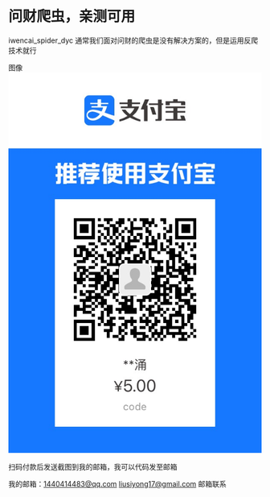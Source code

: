 # 问财爬虫，亲测可用
iwencai_spider_dyc
通常我们面对问财的爬虫是没有解决方案的，但是运用反爬技术就行

图像
![image](https://github.com/Jacky-Android/iwencai_spider_dyc/blob/main/IMG_0845(20210225-191253).JPG)

扫码付款后发送截图到我的邮箱，我可以代码发至邮箱

我的邮箱：1440414483@qq.com
liusiyong17@gmail.com 邮箱联系
